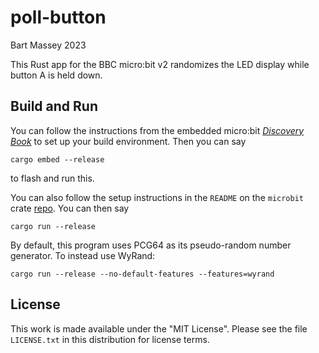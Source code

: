 # poll-button
Bart Massey 2023

This Rust app for the BBC micro:bit v2 randomizes the LED
display while button A is held down.

## Build and Run

You can follow the instructions from the embedded micro:bit
[*Discovery Book*](https://docs.rust-embedded.org/discovery/microbit/index.html)
to set up your build environment.  Then you can say

    cargo embed --release

to flash and run this.

You can also follow the setup instructions in the `README`
on the `microbit` crate
[repo](https://github.com/nrf-rs/microbit). You can then say

    cargo run --release

By default, this program uses PCG64 as its pseudo-random
number generator. To instead use WyRand:

    cargo run --release --no-default-features --features=wyrand

## License

This work is made available under the "MIT License". Please
see the file `LICENSE.txt` in this distribution for license
terms.
